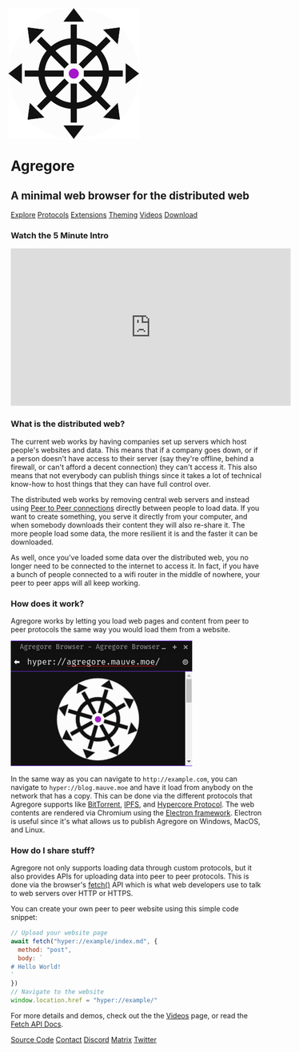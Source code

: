 <style>
.agregore-logo {
  width: 50%;
  animation-name: pulse;
  animation-duration: 1.5s;
  animation-timing-function: linear;
  animation-direction: alternate;
  animation-iteration-count: infinite;
  animation-play-state: running;
}
@keyframes pulse {
  0% {
    transform: scale(1);
  }
  100% {
    transform: scale(1.05);
  }
}
</style>

<img class="agregore-logo" title="Agregore Logo" src="./icon.svg">

# Agregore

## A minimal web browser for the distributed web

[Explore](./explore)
[Protocols](./protocols)
[Extensions](./extensions)
[Theming](./theming)
[Videos](./videos)
[Download](https://github.com/AgregoreWeb/agregore-browser/releases/latest)

### Watch the 5 Minute Intro</h3>

<iframe width="560" height="315" src="https://archive.org/embed/dweb-meetup-dec-2020-dweb-lightning-talks?start=4212" title="Agregore 4 minute intro" frameborder="0" allow="accelerometer; autoplay; clipboard-write; encrypted-media; gyroscope; picture-in-picture" allowfullscreen></iframe>

### What is the distributed web?</h3>

The current web works by having companies set up servers which host people's websites and data.
This means that if a company goes down, or if a person doesn't have access to their server (say they're offline, behind a firewall, or can't afford a decent connection) they can't access it.
This also means that not everybody can publish things since it takes a lot of technical know-how to host things that they can have full control over.

The distributed web works by removing central web servers and instead using [Peer to Peer connections](https://en.wikipedia.org/wiki/Peer-to-peer) directly between people to load data.
If you want to create something, you serve it directly from your computer, and when somebody downloads their content they will also re-share it.
The more people load some data, the more resilient it is and the faster it can be downloaded.

As well, once you've loaded some data over the distributed web, you no longer need to be connected to the internet to access it.
In fact, if you have a bunch of people connected to a wifi router in the middle of nowhere, your peer to peer apps will all keep working.

### How does it work?

Agregore works by letting you load web pages and content from peer to peer protocols the same way you would load them from a website.

![Screenshot showing Agregore Browser loading a hyper:// URL](hyper-url.png)

In the same way as you can navigate to `http://example.com`, you can navigate to `hyper://blog.mauve.moe` and have it load from anybody on the network that has a copy.
This can be done via the different protocols that Agregore supports like [BitTorrent](https://github.com/AgregoreWeb/agregore-markdown-site-generator), [IPFS](https://ipfs.io), and [Hypercore Protocol](https://github.com/AgregoreWeb/agregore-markdown-site-generator).
The web contents are rendered via Chromium using the [Electron framework](https://www.electronjs.org/).
Electron is useful since it's what allows us to publish Agregore on Windows, MacOS, and Linux.

### How do I share stuff?

Agregore not only supports loading data through custom protocols, but it also provides APIs for uploading data into peer to peer protocols.
This is done via the browser's [fetch()](https://developer.mozilla.org/en-US/docs/Web/API/WindowOrWorkerGlobalScope/fetch) API which is what web developers use to talk to web servers over HTTP or HTTPS.

You can create your own peer to peer website using this simple code snippet:

```javascript
// Upload your website page
await fetch("hyper://example/index.md", {
  method: "post",
  body: `
# Hello World!
`
})
// Navigate to the website
window.location.href = "hyper://example/"
```

For more details and demos, check out the the [Videos](videos.html) page, or read the [Fetch API Docs](https://github.com/AgregoreWeb/agregore-browser/tree/master/docs).

[Source Code](https://github.com/AgregoreWeb/agregore-browser)
[Contact](mailto:agregore@mauve.moe)
[Discord](https://discord.gg/QMthd4Y)
[Matrix](https://matrix.to/#/#agregore:mauve.moe)
[Twitter](https://twitter.com/AgregoreBrowser)
